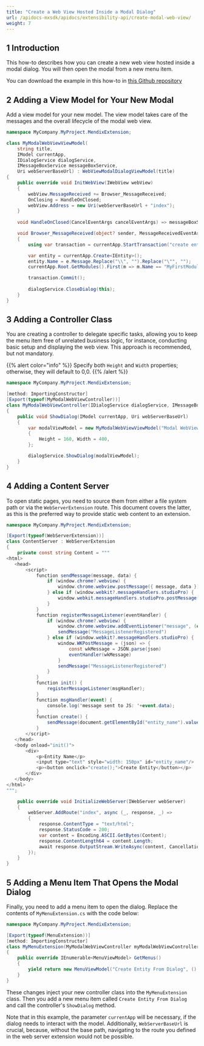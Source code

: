 ```yaml
---
title: "Create a Web View Hosted Inside a Modal Dialog"
url: /apidocs-mxsdk/apidocs/extensibility-api/create-modal-web-view/
weight: 7
---
```


## 1 Introduction

This how-to describes how you can create a new web view hosted inside a modal dialog. You will then open the modal from a new menu item.

You can download the example in this how-to in [this Github repository](https://github.com/mendix/ExtensionAPI-Samples)

## 2 Adding a View Model for Your New Modal

Add a view model for your new model. The view model takes care of the messages and the overall lifecycle of the modal web view.

```csharp
namespace MyCompany.MyProject.MendixExtension;

class MyModalWebViewViewModel(
    string title,
    IModel currentApp,
    IDialogService dialogService,
    IMessageBoxService messageBoxService,
    Uri webServerBaseUrl) : WebViewModalDialogViewModel(title)
{
    public override void InitWebView(IWebView webView)
    {
        webView.MessageReceived += Browser_MessageReceived;
        OnClosing = HandleOnClosed;
        webView.Address = new Uri(webServerBaseUrl + "index");
    }
    
    void HandleOnClosed(CancelEventArgs cancelEventArgs) => messageBoxService.ShowInformation("Entity was created.");

    void Browser_MessageReceived(object? sender, MessageReceivedEventArgs e)
    {
        using var transaction = currentApp.StartTransaction("create entity from modal");

        var entity = currentApp.Create<IEntity>();
        entity.Name = e.Message.Replace("\\", "").Replace("\"", "");
        currentApp.Root.GetModules().First(m => m.Name == "MyFirstModule").DomainModel.AddEntity(entity);

        transaction.Commit();
        
        dialogService.CloseDialog(this);
    }
}
```

## 3 Adding a Controller Class

You are creating a controller to delegate specific tasks, allowing you to keep the menu item free of unrelated business logic, for instance, conducting basic setup and displaying the web view. This approach is recommended, but not mandatory.

{{% alert color="info" %}}
Specify both `Height` and `Width` properties; otherwise, they will default to 0,0.
{{% /alert %}}

```csharp
namespace MyCompany.MyProject.MendixExtension;

[method: ImportingConstructor]
[Export(typeof(MyModalWebViewController))]
class MyModalWebViewController(IDialogService dialogService, IMessageBoxService messageBoxService)
{
    public void ShowDialog(IModel currentApp, Uri webServerBaseUrl)
    {
        var modalViewModel = new MyModalWebViewViewModel("Modal WebView", currentApp, dialogService, messageBoxService, webServerBaseUrl)
        {
            Height = 160, Width = 400,
        };

        dialogService.ShowDialog(modalViewModel);
    }
}
```

## 4 Adding a Content Server

To open static pages, you need to source them from either a file system path or via the `WebServerExtension` route.  This document covers the latter, as this is the preferred way to provide static web content to an extension. 

```csharp
namespace MyCompany.MyProject.MendixExtension;

[Export(typeof(WebServerExtension))]
class ContentServer : WebServerExtension
{
    private const string Content = """
<html>
   <head>
       <script>
           function sendMessage(message, data) {
               if (window.chrome?.webview) {
                   window.chrome.webview.postMessage({ message, data })
               } else if (window.webkit?.messageHandlers.studioPro) {
                   window.webkit.messageHandlers.studioPro.postMessage(JSON.stringify({ message, data }))
               }
           }
           function registerMessageListener(eventHandler) {
               if (window.chrome?.webview) {
                   window.chrome.webview.addEventListener("message", (event) => eventHandler(event.data))
                   sendMessage("MessageListenerRegistered")
               } else if (window.webkit?.messageHandlers.studioPro) {
                   window.WKPostMessage = (json) => {
                       const wkMessage = JSON.parse(json)
                       eventHandler(wkMessage)
                   }
                   sendMessage("MessageListenerRegistered")
               }
           }
           function init() {
               registerMessageListener(msgHandler);
           }
           function msgHandler(event) {
               console.log('message sent to JS: '+event.data);
           }
           function create() {
               sendMessage(document.getElementById("entity_name").value, null);
           }
       </script>
   </head>
   <body onload="init()">
       <div>
           <p>Entity Name</p>
           <input type="text" style="width: 150px" id="entity_name"/>
           <p><button onclick="create();">Create Entity</button></p>
       </div>
   </body>
</html>
""";

    public override void InitializeWebServer(IWebServer webServer)
    {
        webServer.AddRoute("index", async (_, response, _) =>
        {
            response.ContentType = "text/html";
            response.StatusCode = 200;
            var content = Encoding.ASCII.GetBytes(Content);
            response.ContentLength64 = content.Length;
            await response.OutputStream.WriteAsync(content, CancellationToken.None);
        });
    }
}
```

## 5 Adding a Menu Item That Opens the Modal Dialog

Finally, you need to add a menu item to open the dialog. Replace the contents of `MyMenuExtension.cs` with the code below:

```csharp
namespace MyCompany.MyProject.MendixExtension;

[Export(typeof(MenuExtension))]
[method: ImportingConstructor]
class MyMenuExtension(MyModalWebViewController myModalWebViewController) : MenuExtension
{
    public override IEnumerable<MenuViewModel> GetMenus()
    {
        yield return new MenuViewModel("Create Entity From Dialog", () => myModalWebViewController.ShowDialog(CurrentApp!, WebServerBaseUrl));
    }
}
```
These changes inject your new controller class into the `MyMenuExtension` class. Then you add a new menu item called `Create Entity From Dialog` and call the controller's `ShowDialog` method.

Note that in this example, the parameter `currentApp` will be necessary, if the dialog needs to interact with the model. Additionally, `WebServerBaseUrl` is crucial, because, without the base path, navigating to the route you defined in the web server extension would not be possible.